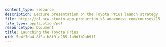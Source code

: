 ```yaml
---
content_type: resource
description: Lecture presentation on the Toyota Prius launch strategy.
file: https://ol-ocw-studio-app-production.s3.amazonaws.com/courses/15-912-technology-strategy-fall-2008/5e4f7da48f8ab8f9e2851a9dfb9ab9f1_lec_18.pdf
file_type: application/pdf
resourcetype: Document
title: Launching the Toyota Prius
uid: 5e4f7da4-8f8a-b8f9-e285-1a9dfb9ab9f1
---
```

